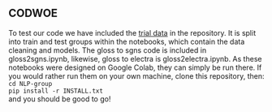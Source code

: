 ## CODWOE
To test our code we have included the [trial data](trial-data_all) in the repository. It is split into train and test groups within the notebooks, which contain the data cleaning and models. The gloss to sgns code is included in gloss2sgns.ipynb, likewise, gloss to electra is gloss2electra.ipynb. As these notebooks were designed on Google Colab, they can simply be run there. If you would rather run them on your own machine, clone this repository, then:<br>
`cd NLP-group`<br>
`pip install -r INSTALL.txt`<br>
and you should be good to go!